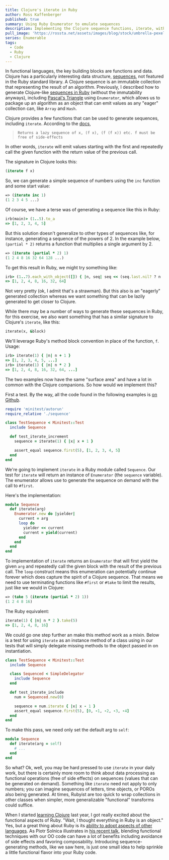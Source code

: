 ```yaml
---
title: Clojure's iterate in Ruby
author: Ross Kaffenberger
published: true
summary: Using Ruby Enumerator to emulate sequences
description: Implementing the Clojure sequence functions, iterate, with Ruby's Enumerator to emulate sequences
pull_image: 'https://rossta.net/assets/images/blog/stock/umbrella-pexels-photo.jpg'
series: Enumerable
tags:
  - Code
  - Ruby
  - Clojure
---
```


In functional languages, the key building blocks are functions and data. Clojure has a particularly interesting data structure, [sequences][1], not featured in the Ruby standard library. A Clojure sequence is an immutable collection that representing the result of an algorithm. Previously, I described how to generate Clojure-like [sequences in Ruby](https://rossta.net/blog/pascals-triangle-with-rubys-enumerator.html) (without the immutability anyways), including [Pascal's Triangle](https://rossta.net/blog/infinite-sequences-in-ruby.html) using `Enumerator`, which allows us to package up an algorithm as an object that can emit values as any "eager" collection can, like `Array` and `Hash`.

Clojure provides a few functions that can be used to generate sequences,
including `iterate`. According to the [docs](https://clojuredocs.org/clojure.core/iterate),

> `Returns a lazy sequence of x, (f x), (f (f x)) etc. f must be free of side-effects`

In other words, `iterate` will emit values starting with the first and repeatedly call the given function with the return value of the previous call.

The signature in Clojure looks this:

```clojure
(iterate f x)
```

So, we can generate a simple sequence of numbers using the `inc` function and some start value:

```clojure
=> (iterate inc 1)
(1 2 3 4 5 ...)
```

Of course, we have a terse was of generating a sequence like this in Ruby:

```ruby
irb(main)> (1..5).to_a
=> [1, 2, 3, 4, 5]
```

But this solution doesn't generalize to other types of sequences like, for instance,
generating a sequence of the powers of 2. In the example below, `(partial * 2)`
returns a function that multiplies a single argument by 2.

```clojure
=> (iterate (partial * 2) 1)
(1 2 4 8 16 32 64 128 ...)
```

To get this result in Ruby, we might try something like:

```ruby
irb> (1..7).each_with_object([]) { |n, seq| seq << (seq.last.nil? ? n : seq.last * 2) }
=> [1, 2, 4, 8, 16, 32, 64]
```

Not very pretty (ok, I admit that's a strawman). But this also is an "eagerly"
generated collection whereas we want something that can be lazily generated to
get closer to Clojure.

While there may be a number of ways to generate these sequences in Ruby, for this
exercise, we also want something that has a similar signature to Clojure's `iterate`,
like this:

```ruby
iterate(x, &block)
```

We'll leverage Ruby's method block convention in place of the function, `f`.
Usage:

```ruby
irb> iterate(1) { |n| n + 1 }
=> [1, 2, 3, 4, 5, ...]
irb> iterate(1) { |n| n * 2 }
=> [1, 2, 4, 8, 16, 32, 64, ...]
```

The two examples now have the same "surface area" and have a lot in common with the Clojure
companions. So how would we implement this?

First a test. By the way, all the code found in the following examples is [on Github](https://github.com/rossta/loves-enumerable/tree/master/examples/sequence).

```ruby
require 'minitest/autorun'
require_relative './sequence'

class TestSequence < Minitest::Test
  include Sequence

  def test_iterate_increment
    sequence = iterate(1) { |x| x + 1 }

    assert_equal sequence.first(5), [1, 2, 3, 4, 5]
  end
end
```

We're going to implement `iterate` in a Ruby module called `Sequence`. Our test
for `iterate` will return an instance of `Enumerator` (the `sequence` variable).
The enumerator allows use to generate the sequence on demand with the call to
`#first`.

Here's the implementation:

```ruby
module Sequence
  def iterate(arg)
    Enumerator.new do |yielder|
      current = arg
      loop do
        yielder << current
        current = yield(current)
      end
    end
  end
end
```

To implementation of `iterate` returns an `Enumerator` that will first yield
the given `arg` and repeatedly call the given block with the result of the
previous call. The `loop` construct means this enumeration can potentially
continue forever which does capture the spirit of a Clojure sequence. That means
we need to use terminating functions like `#first` or `#take` to limit the
results, just like we would in Clojure:

```clojure
=> (take 5 (iterate (partial * 2) 1))
(1 2 4 8 16)
```

The Ruby equivalent:

```ruby
iterate(1) { |n| n * 2 }.take(5)
=> [1, 2, 4, 8, 16]
```

We could go one step further an make this method work as a mixin. Below is a
test for using `iterate` as an instance method of a class using in our tests
that will simply delegate missing methods to the object passed in on
instantiation.

```ruby
class TestSequence < Minitest::Test
  include Sequence

  class Sequenced < SimpleDelegator
    include Sequence
  end

  def test_iterate_include
    num = Sequenced.new(0)

    sequence = num.iterate { |x| x - 1 }
    assert_equal sequence.first(5), [0, -1, -2, -3, -4]
  end
end
```

To make this pass, we need only set the default arg to `self`:

```ruby
module Sequence
  def iterate(arg = self)
    # ...
  end
end
```

So what? Ok, well, you may be hard pressed to use `iterate` in your daily work,
but there is certainly more room to think about data processing as functional
operations (free of side effects) on sequences (values that can be generated on demand). Something like `iterate` need not apply to only numbers; you can imagine sequences of letters, time objects, or POROs also being generated. At times, Rubyist are too quick to wrap collections in other classes when simpler, more generalizable "functional" transforms could suffice.

When I started [learning Clojure](http://devpost.com/software/learning-clojure) last year, I got really excited about the functional aspects of Ruby. "Wait, I thought everything in Ruby is an object." Yes, but a great thing about Ruby is its [ability to adopt aspects of other languages](http://yehudakatz.com/2009/07/11/python-decorators-in-ruby/). As Piotr Solnica illustrates in [his recent talk](https://speakerdeck.com/solnic/blending-functional-and-oo-programming-in-ruby), blending functional techniques with our OO code can have a lot of benefits including avoidance of side effects and favoring composability. Introducing sequence-generating methods, like we saw here, is just one small idea to help sprinkle a little functional flavor into your Ruby code.

[1]:  http://clojure.org/sequences
